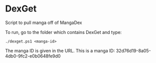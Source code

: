 # DexGet
Script to pull manga off of MangaDex

To run, go to the folder which contains DexGet and type:

```
./dexget.ps1 <manga-id>
```

The manga ID is given in the URL. This is a manga ID: 32d76d19-8a05-4db0-9fc2-e0b0648fe9d0
